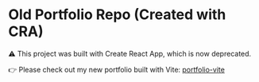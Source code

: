 # Old Portfolio Repo (Created with CRA)

⚠️ This project was built with Create React App, which is now deprecated.

👉 Please check out my new portfolio built with Vite: [portfolio-vite](https://github.com/sundriedtomato12/portfolio-vite)
